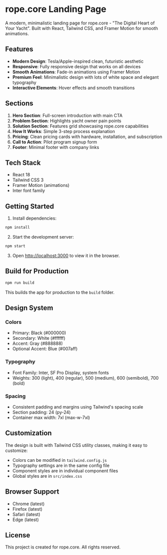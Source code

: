 # rope.core Landing Page

A modern, minimalistic landing page for rope.core - "The Digital Heart of Your Yacht". Built with React, Tailwind CSS, and Framer Motion for smooth animations.

## Features

- **Modern Design**: Tesla/Apple-inspired clean, futuristic aesthetic
- **Responsive**: Fully responsive design that works on all devices
- **Smooth Animations**: Fade-in animations using Framer Motion
- **Premium Feel**: Minimalistic design with lots of white space and elegant typography
- **Interactive Elements**: Hover effects and smooth transitions

## Sections

1. **Hero Section**: Full-screen introduction with main CTA
2. **Problem Section**: Highlights yacht owner pain points
3. **Solution Section**: Features grid showcasing rope.core capabilities
4. **How It Works**: Simple 3-step process explanation
5. **Pricing**: Clean pricing cards with hardware, installation, and subscription
6. **Call to Action**: Pilot program signup form
7. **Footer**: Minimal footer with company links

## Tech Stack

- React 18
- Tailwind CSS 3
- Framer Motion (animations)
- Inter font family

## Getting Started

1. Install dependencies:
```bash
npm install
```

2. Start the development server:
```bash
npm start
```

3. Open [http://localhost:3000](http://localhost:3000) to view it in the browser.

## Build for Production

```bash
npm run build
```

This builds the app for production to the `build` folder.

## Design System

### Colors
- Primary: Black (#000000)
- Secondary: White (#ffffff)
- Accent: Gray (#888888)
- Optional Accent: Blue (#007aff)

### Typography
- Font Family: Inter, SF Pro Display, system fonts
- Weights: 300 (light), 400 (regular), 500 (medium), 600 (semibold), 700 (bold)

### Spacing
- Consistent padding and margins using Tailwind's spacing scale
- Section padding: 24 (py-24)
- Container max width: 7xl (max-w-7xl)

## Customization

The design is built with Tailwind CSS utility classes, making it easy to customize:

- Colors can be modified in `tailwind.config.js`
- Typography settings are in the same config file
- Component styles are in individual component files
- Global styles are in `src/index.css`

## Browser Support

- Chrome (latest)
- Firefox (latest)
- Safari (latest)
- Edge (latest)

## License

This project is created for rope.core. All rights reserved.
